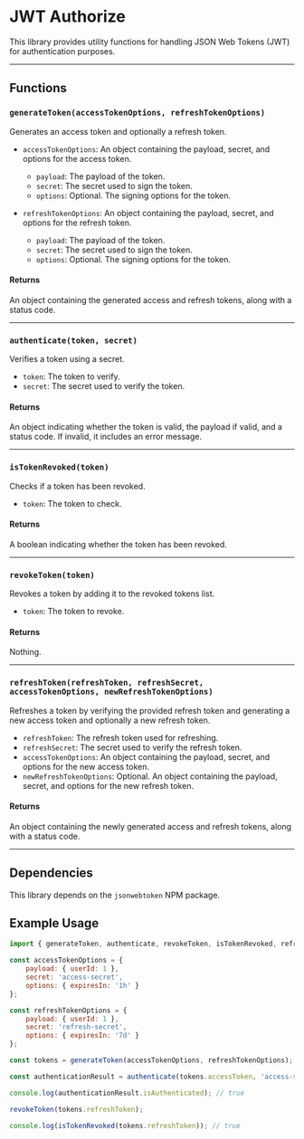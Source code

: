 # JWT Authorize

This library provides utility functions for handling JSON Web Tokens (JWT) for authentication purposes.

---

## Functions

### `generateToken(accessTokenOptions, refreshTokenOptions)`

Generates an access token and optionally a refresh token.

- `accessTokenOptions`: An object containing the payload, secret, and options for the access token.
	- `payload`: The payload of the token.
	- `secret`: The secret used to sign the token.
	- `options`: Optional. The signing options for the token.

- `refreshTokenOptions`: An object containing the payload, secret, and options for the refresh token.
	- `payload`: The payload of the token.
	- `secret`: The secret used to sign the token.
	- `options`: Optional. The signing options for the token.

#### Returns

An object containing the generated access and refresh tokens, along with a status code.

---

### `authenticate(token, secret)`

Verifies a token using a secret.

- `token`: The token to verify.
- `secret`: The secret used to verify the token.

#### Returns

An object indicating whether the token is valid, the payload if valid, and a status code. If invalid, it includes an
error message.

---

### `isTokenRevoked(token)`

Checks if a token has been revoked.

- `token`: The token to check.

#### Returns

A boolean indicating whether the token has been revoked.

---

### `revokeToken(token)`

Revokes a token by adding it to the revoked tokens list.

- `token`: The token to revoke.

#### Returns

Nothing.

---

### `refreshToken(refreshToken, refreshSecret, accessTokenOptions, newRefreshTokenOptions)`

Refreshes a token by verifying the provided refresh token and generating a new access token and optionally a new refresh
token.

- `refreshToken`: The refresh token used for refreshing.
- `refreshSecret`: The secret used to verify the refresh token.
- `accessTokenOptions`: An object containing the payload, secret, and options for the new access token.
- `newRefreshTokenOptions`: Optional. An object containing the payload, secret, and options for the new refresh token.

#### Returns

An object containing the newly generated access and refresh tokens, along with a status code.

---

## Dependencies

This library depends on the `jsonwebtoken` NPM package.

## Example Usage

```javascript
import { generateToken, authenticate, revokeToken, isTokenRevoked, refreshToken } from 'path-to-library';

const accessTokenOptions = {
    payload: { userId: 1 },
    secret: 'access-secret',
    options: { expiresIn: '1h' }
};

const refreshTokenOptions = {
    payload: { userId: 1 },
    secret: 'refresh-secret',
    options: { expiresIn: '7d' }
};

const tokens = generateToken(accessTokenOptions, refreshTokenOptions);

const authenticationResult = authenticate(tokens.accessToken, 'access-secret');

console.log(authenticationResult.isAuthenticated); // true

revokeToken(tokens.refreshToken);

console.log(isTokenRevoked(tokens.refreshToken)); // true
